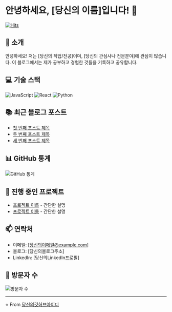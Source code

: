 # 안녕하세요, [당신의 이름]입니다! 👋

[![Hits](https://hits.seeyoufarm.com/api/count/incr/badge.svg?url=https%3A%2F%2Fgithub.com%2F[당신의깃허브아이디]%2F[레포지토리명]&count_bg=%2379C83D&title_bg=%23555555&icon=&icon_color=%23E7E7E7&title=hits&edge_flat=false)](https://hits.seeyoufarm.com)

## 🌱 소개
안녕하세요! 저는 [당신의 직업/전공]이며, [당신의 관심사나 전문분야]에 관심이 많습니다.
이 블로그에서는 제가 공부하고 경험한 것들을 기록하고 공유합니다.

## 💻 기술 스택
![JavaScript](https://img.shields.io/badge/-JavaScript-F7DF1E?style=flat-square&logo=javascript&logoColor=black)
![React](https://img.shields.io/badge/-React-61DAFB?style=flat-square&logo=react&logoColor=black)
![Python](https://img.shields.io/badge/-Python-3776AB?style=flat-square&logo=python&logoColor=white)
<!-- 더 많은 기술 스택 배지는 https://shields.io/ 에서 찾을 수 있어요! -->

## 📚 최근 블로그 포스트
<!-- BLOG-POST-LIST:START -->
- [첫 번째 포스트 제목](링크)
- [두 번째 포스트 제목](링크)
- [세 번째 포스트 제목](링크)
<!-- BLOG-POST-LIST:END -->

## 📊 GitHub 통계
![GitHub 통계](https://github-readme-stats.vercel.app/api?username=[당신의깃허브아이디]&show_icons=true&theme=radical)

## 🔭 진행 중인 프로젝트
- [프로젝트 이름](링크) - 간단한 설명
- [프로젝트 이름](링크) - 간단한 설명

## 📫 연락처
- 이메일: [당신의이메일@example.com]
- 블로그: [당신의블로그주소]
- LinkedIn: [당신의LinkedIn프로필]

## 🌟 방문자 수
![방문자 수](https://profile-counter.glitch.me/[당신의깃허브아이디]/count.svg)

---

⭐️ From [당신의깃허브아이디](https://github.com/[당신의깃허브아이디])
